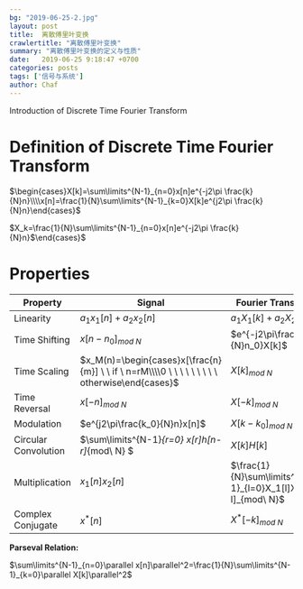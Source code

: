 ```yaml
---
bg: "2019-06-25-2.jpg"
layout: post
title:  离散傅里叶变换
crawlertitle: "离散傅里叶变换"
summary: "离散傅里叶变换的定义与性质"
date:   2019-06-25 9:18:47 +0700
categories: posts
tags: ['信号与系统']
author: Chaf
---
```


Introduction of Discrete Time Fourier Transform

# Definition of Discrete Time Fourier Transform

$\begin{cases}X[k]=\sum\limits^{N-1}_{n=0}x[n]e^{-j2\pi \frac{k}{N}n}\\\\x[n]=\frac{1}{N}\sum\limits^{N-1}_{k=0}X[k]e^{j2\pi \frac{k}{N}n}\end{cases}$

$X_k=\frac{1}{N}\sum\limits^{N-1}_{n=0}x[n]e^{-j2\pi \frac{k}{N}n}$\end{cases}$

# Properties

| Property             | Signal                                                       | Fourier Transform                                           |
| -------------------- | ------------------------------------------------------------ | ----------------------------------------------------------- |
| Linearity            | $a_1x_1[n]+a_2x_2[n]$                                        | $a_1X_1[k]+a_2X_2[k]$                                       |
| Time Shifting        | $x[n-n_0]_{mod \ N}$                                         | $e^{-j2\pi\frac{k}{N}n_0}X[k]$                              |
| Time Scaling         | $x_M(n)=\begin{cases}x[\frac{n}{m}] \ \ if \ n=rM\\\\0 \ \ \ \ \ \ \ \ \ otherwise\end{cases}$ | $X[k]_{mod\ N}$                                             |
| Time Reversal        | $x[-n]_{mod \ N}$                                            | $X[-k]_{mod\ N}$                                            |
| Modulation           | $e^{j2\pi\frac{k_0}{N}n}x[n]$                                | $X[k-k_0]_{mod\ N}$                                         |
| Circular Convolution | $\sum\limits^{N-1}_{r=0} x[r]h[n-r]_{mod\ N} $               | $X[k]H[k]$                                                  |
| Multiplication       | $x_1[n]x_2[n]$                                               | $\frac{1}{N}\sum\limits^{N-1}_{l=0}X_1[l]X_2[k-l]_{mod\ N}$ |
| Complex Conjugate    | $x^*[n]$                                                     | $X^*[-k]_{mod\ N}$                                          |

**Parseval Relation:**

$\sum\limits^{N-1}_{n=0}\parallel x[n]\parallel^2=\frac{1}{N}\sum\limits^{N-1}_{k=0}\parallel X[k]\parallel^2$

